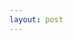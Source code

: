 ```yaml
---
layout: post
---
```


<!-- Often I saw my Github account and thinks if I would have started a little bit more early i would have done really good but I have been started doing it as i am doing now ...

I started my cybersecurity carrer in my 11th standard(2019) when i saw one student making some project on protecting nuclear power plant from cyberwar, I was amazed when he booted a linux distro Kali at that time from his bootable pendrive and I asked him what is this (ye kya hai??), then he told me that this is a kali linux operating system which is booting from his pendrive, I was amazed that this whole operating system is running on this pendrive, then I came home and serched on youtube how to make bootable pendrive on my fathers laptop ....


then it was time around feb or march 2020 that my father bought me a second hand i5 4th gen hp elite desk 800 at @12000 rupees and I started working on it and created my first mail id prashantdangi983@gmail.com  -->

